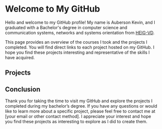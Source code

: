 # Welcome to My GitHub

Hello and welcome to my GitHub profile! My name is Auberson Kevin, and I graduated with a Bachelor's degree in computer science and communication systems, networks and systems orientation from [HEIG-VD](https://heig-vd.ch/).

This page provides an overview of the courses I took and the projects I completed. You will find direct links to each project hosted on my GitHub. I hope you find these projects interesting and representative of the skills I have acquired.

## Projects

## Conclusion

Thank you for taking the time to visit my GitHub and explore the projects I completed during my bachelor’s degree. If you have any questions or would like to learn more about a specific project, please feel free to contact me at [your email or other contact method]. I appreciate your interest and hope you find these projects as interesting to explore as I did to create them.
